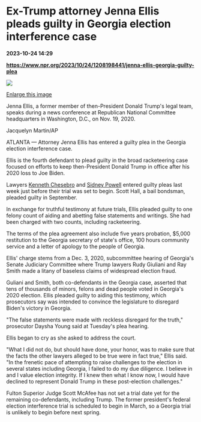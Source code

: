# Ex-Trump attorney Jenna Ellis pleads guilty in Georgia election interference case

**2023-10-24 14:29**

**https://www.npr.org/2023/10/24/1208198441/jenna-ellis-georgia-guilty-plea**

 ![](https://media.npr.org/assets/img/2023/10/24/ap23297482255627_custom-c50a860ec38414e1da1f8701c67278cb1b5b9854-s1100-c50.jpg) 

[Enlarge this image](https://media.npr.org/assets/img/2023/10/24/ap23297482255627_custom-c50a860ec38414e1da1f8701c67278cb1b5b9854-s1200.jpg)

Jenna Ellis, a former member of then-President Donald Trump's legal team, speaks during a news conference at Republican National Committee headquarters in Washington, D.C., on Nov. 19, 2020.

Jacquelyn Martin/AP

ATLANTA — Attorney Jenna Ellis has entered a guilty plea in the Georgia election interference case.

Ellis is the fourth defendant to plead guilty in the broad racketeering case focused on efforts to keep then-President Donald Trump in office after his 2020 loss to Joe Biden.

Lawyers [Kenneth Chesebro](https://www.npr.org/2023/10/20/1207417000/kenneth-chesebro-guilty-plea-georgia) and [Sidney Powell](https://www.npr.org/2023/10/19/1207076719/sidney-powell-georgia-guilty-plea) entered guilty pleas last week just before their trial was set to begin. Scott Hall, a bail bondsman, pleaded guilty in September.

In exchange for truthful testimony at future trials, Ellis pleaded guilty to one felony count of aiding and abetting false statements and writings. She had been charged with two counts, including racketeering.

The terms of the plea agreement also include five years probation, $5,000 restitution to the Georgia secretary of state's office, 100 hours community service and a letter of apology to the people of Georgia.

Ellis' charge stems from a Dec. 3, 2020, subcommittee hearing of Georgia's Senate Judiciary Committee where Trump lawyers Rudy Giuliani and Ray Smith made a litany of baseless claims of widespread election fraud.

Guliani and Smith, both co-defendants in the Georgia case, asserted that tens of thousands of minors, felons and dead people voted in Georgia's 2020 election. Ellis pleaded guilty to aiding this testimony, which prosecutors say was intended to convince the legislature to disregard Biden's victory in Georgia.

"The false statements were made with reckless disregard for the truth," prosecutor Daysha Young said at Tuesday's plea hearing.

Ellis began to cry as she asked to address the court.

"What I did not do, but should have done, your honor, was to make sure that the facts the other lawyers alleged to be true were in fact true," Ellis said. "In the frenetic pace of attempting to raise challenges to the election in several states including Georgia, I failed to do my due diligence. I believe in and I value election integrity. If I knew then what I know now, I would have declined to represent Donald Trump in these post-election challenges."

Fulton Superior Judge Scott McAfee has not set a trial date yet for the remaining co-defendants, including Trump. The former president's federal election interference trial is scheduled to begin in March, so a Georgia trial is unlikely to begin before next spring.
